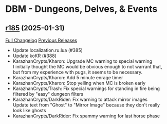 # DBM - Dungeons, Delves, & Events

## [r185](https://github.com/DeadlyBossMods/DBM-Dungeons/tree/r185) (2025-01-31)
[Full Changelog](https://github.com/DeadlyBossMods/DBM-Dungeons/compare/r184...r185) [Previous Releases](https://github.com/DeadlyBossMods/DBM-Dungeons/releases)

- Update localization.ru.lua (#385)  
- Update koKR (#388)  
- KarazhanCrypts/Kharon: Upgrade MC warning to special warning  
    I initially thought the MC would be obvious enough to not warrant that, but from my experience with pugs, it seems to be necessary.  
- KarazhanCrypts/Kharon: Add 5 minute enrage timer  
- KarazhanCrypts/Kharon: Stop yelling when MC is broken early  
- KarazhanCrypts/Trash: Fix special warnings for standing in fire being filtered by "easy" dungeon filters  
- KarazhanCrypts/DarkRider: Fix warning to attack mirror images  
    Update text from "Ghost" to "Mirror Image" because they don't really look like ghosts  
- KarazhanCrypts/DarkRider: Fix spammy warning for last horse phase  
